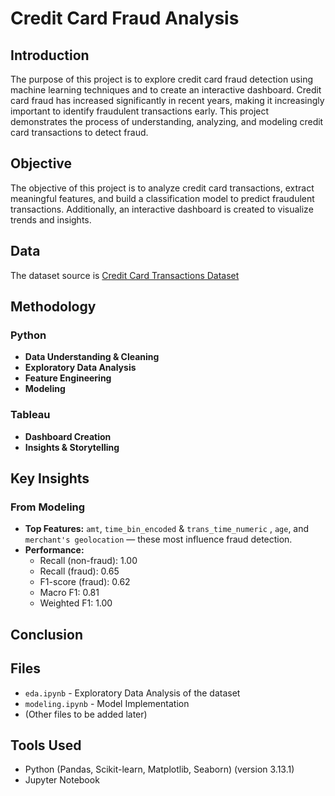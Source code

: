 # Credit Card Fraud Analysis

## Introduction
The purpose of this project is to explore credit card fraud detection using machine learning techniques and to create an interactive dashboard. Credit card fraud has increased significantly in recent years, making it increasingly important to identify fraudulent transactions early. This project demonstrates the process of understanding, analyzing, and modeling credit card transactions to detect fraud.

## Objective
The objective of this project is to analyze credit card transactions, extract meaningful features, and build a classification model to predict fraudulent transactions. Additionally, an interactive dashboard is created to visualize trends and insights.

## Data
The dataset source is [Credit Card Transactions Dataset](https://www.kaggle.com/datasets/priyamchoksi/credit-card-transactions-dataset?resource=download)

## Methodology

### Python
- **Data Understanding & Cleaning**
- **Exploratory Data Analysis**  
- **Feature Engineering**
- **Modeling**

### Tableau
- **Dashboard Creation**  
- **Insights & Storytelling**

## Key Insights
### From Modeling

- **Top Features:** `amt`, `time_bin_encoded` & `trans_time_numeric` , `age`, and `merchant's geolocation` — these most influence fraud detection.  
- **Performance:**  
  - Recall (non-fraud): 1.00  
  - Recall (fraud): 0.65  
  - F1-score (fraud): 0.62  
  - Macro F1: 0.81  
  - Weighted F1: 1.00  


## Conclusion


## Files
- `eda.ipynb` - Exploratory Data Analysis of the dataset
- `modeling.ipynb` - Model Implementation
- (Other files to be added later)

## Tools Used
- Python (Pandas, Scikit-learn, Matplotlib, Seaborn) (version 3.13.1)  
- Jupyter Notebook
